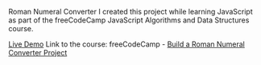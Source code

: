 Roman Numeral Converter
I created this project while learning JavaScript as part of the freeCodeCamp JavaScript Algorithms and Data Structures course.

[Live Demo](https://romannumeralconversion.netlify.app/)
Link to the course: freeCodeCamp - [Build a Roman Numeral Converter Project](https://www.freecodecamp.org/learn/javascript-algorithms-and-data-structures-v8/build-a-roman-numeral-converter-project/build-a-roman-numeral-converter)

